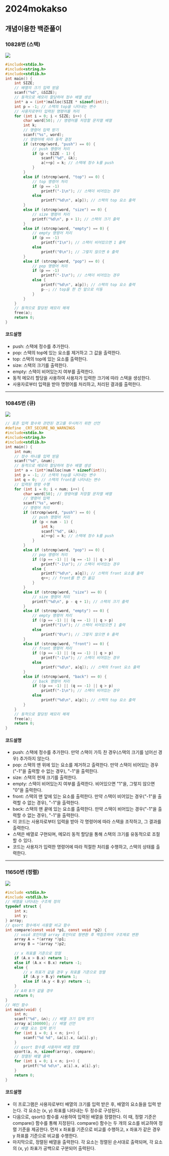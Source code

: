 # 2024mokakso
## 개념이용한 백준풀이
### 10828번 (스택)
![](./image/10828.png)
```c
#include<stdio.h>
#include<string.h>
#include<stdlib.h>
int main() {
    int SIZE;
    // 배열의 크기 입력 받음
    scanf("%d", &SIZE);
    // 동적으로 메모리 할당하여 정수 배열 생성
    int* a = (int*)malloc(SIZE * sizeof(int));
    int p = -1; // 스택의 top을 나타내는 변수
    // 사용자로부터 입력된 명령어를 처리
    for (int i = 0; i < SIZE; i++) {
        char word[50]; // 명령어를 저장할 문자열 배열
        int k;
        // 명령어 입력 받기
        scanf("%s", word);
        // 명령어에 따라 동작 결정
        if (strcmp(word, "push") == 0) {
            // push 명령어 처리
            if (p < SIZE - 1) {
                scanf("%d", &k);
                a[++p] = k; // 스택에 정수 k를 push
            }
        }
        else if (strcmp(word, "top") == 0) {
            // top 명령어 처리
            if (p == -1)
                printf("-1\n"); // 스택이 비어있는 경우
            else
                printf("%d\n", a[p]); // 스택의 top 요소 출력
        }
        else if (strcmp(word, "size") == 0) {
            // size 명령어 처리
            printf("%d\n", p + 1); // 스택의 크기 출력
        }
        else if (strcmp(word, "empty") == 0) {
            // empty 명령어 처리
            if (p == -1)
                printf("1\n"); // 스택이 비어있으면 1 출력
            else
                printf("0\n"); // 그렇지 않으면 0 출력
        }
        else if (strcmp(word, "pop") == 0) {
            // pop 명령어 처리
            if (p == -1)
                printf("-1\n"); // 스택이 비어있는 경우
            else {
                printf("%d\n", a[p]); // 스택의 top 요소 출력
                p--; // top을 한 칸 앞으로 이동
            }
        }
    }
    // 동적으로 할당된 메모리 해제
    free(a);
    return 0;
}
```
#### 코드설명
* push: 스택에 정수를 추가한다.
* pop: 스택의 top에 있는 요소를 제거하고 그 값을 출력한다.
* top: 스택의 top에 있는 요소를 출력한다.
* size: 스택의 크기를 출력한다.
* empty: 스택이 비어있는지 여부를 출력한다.
* 동적 메모리 할당을 사용하여 사용자가 입력한 크기에 따라 스택을 생성한다. 
* 사용자로부터 입력을 받아 명령어를 처리하고, 처리된 결과를 출력한다.
---
### 10845번 (큐)
![](./image/10845.png)
```c
// 표준 입력 함수와 관련된 경고를 무시하기 위한 선언
#define _CRT_SECURE_NO_WARNINGS
#include<stdio.h>
#include<string.h>
#include<stdlib.h>
int main() {
    int num;
    // 정수 하나를 입력 받음
    scanf("%d", &num);
    // 동적으로 메모리 할당하여 정수 배열 생성
    int* a = (int*)malloc(num * sizeof(int));
    int p = -1; // 스택의 top을 나타내는 변수
    int q = 0;  // 스택의 front를 나타내는 변수
    // 입력된 명령 수행
    for (int i = 0; i < num; i++) {
        char word[50]; // 명령어를 저장할 문자열 배열
        // 명령어 입력
        scanf("%s", word);
        // 명령어 처리
        if (strcmp(word, "push") == 0) {
            // push 명령어 처리
            if (p < num - 1) {
                int k;
                scanf("%d", &k);
                a[++p] = k; // 스택에 정수 k를 push
            }
        }
        else if (strcmp(word, "pop") == 0) {
            // pop 명령어 처리
            if ((p == -1) || (q == -1) || q > p)
                printf("-1\n"); // 스택이 비어있는 경우
            else {
                printf("%d\n", a[q]); // 스택의 front 요소를 출력
                q++; // front를 한 칸 옮김
            }
        }
        else if (strcmp(word, "size") == 0) {
            // size 명령어 처리
            printf("%d\n", p - q + 1); // 스택의 크기 출력
        }
        else if (strcmp(word, "empty") == 0) {
            // empty 명령어 처리
            if ((p == -1) || (q == -1) || q > p)
                printf("1\n"); // 스택이 비어있으면 1 출력
            else
                printf("0\n"); // 그렇지 않으면 0 출력
        }
        else if (strcmp(word, "front") == 0) {
            // front 명령어 처리
            if ((p == -1) || (q == -1) || q > p)
                printf("-1\n"); // 스택이 비어있는 경우
            else
                printf("%d\n", a[q]); // 스택의 front 요소 출력
        }
        else if (strcmp(word, "back") == 0) {
            // back 명령어 처리
            if ((p == -1) || (q == -1) || q > p)
                printf("-1\n"); // 스택이 비어있는 경우
            else
                printf("%d\n", a[p]); // 스택의 top 요소 출력
        }
    }
    // 동적으로 할당된 메모리 해제
    free(a);
    return 0;
}
```
#### 코드설명
* push: 스택에 정수를 추가한다. 만약 스택이 가득 찬 경우(스택의 크기를 넘어선 경우) 추가하지 않는다.
* pop: 스택의 맨 위에 있는 요소를 제거하고 출력한다. 만약 스택이 비어있는 경우("-1"을 출력할 수 없는 경우), "-1"을 출력한다.
* size: 스택의 현재 크기를 출력한다.
* empty: 스택이 비어있는지 여부를 출력한다. 비어있으면 "1"을, 그렇지 않으면 "0"을 출력한다.
* front: 스택의 맨 앞에 있는 요소를 출력한다. 만약 스택이 비어있는 경우("-1"을 출력할 수 없는 경우), "-1"을 출력한다.
* back: 스택의 맨 끝에 있는 요소를 출력한다. 만약 스택이 비어있는 경우("-1"을 출력할 수 없는 경우), "-1"을 출력한다.
* 이 코드는 사용자로부터 입력을 받아 각 명령어에 따라 스택을 조작하고, 그 결과를 출력한다. 
* 스택은 배열로 구현되며, 메모리 동적 할당을 통해 스택의 크기를 유동적으로 조절할 수 있다. 
* 코드는 사용자가 입력한 명령어에 따라 적절한 처리를 수행하고, 스택의 상태를 출력한다.
---
### 11650번 (정렬)
![](./image/11650.png)
```c
#include <stdio.h>
#include <stdlib.h>
// 배열을 나타내는 구조체 정의
typedef struct {
    int x;
    int y;
} array;
// qsort 함수에서 사용할 비교 함수
int compare(const void *p1, const void *p2) {
    // void 포인터를 array 포인터로 형변환 후 역참조하여 구조체로 변환
    array A = *(array *)p1;
    array B = *(array *)p2;
    
    // x 좌표를 기준으로 정렬
    if (A.x > B.x) return 1;
    else if (A.x < B.x) return -1;
    else {
        // x 좌표가 같을 경우 y 좌표를 기준으로 정렬
        if (A.y > B.y) return 1;
        else if (A.y < B.y) return -1;
    }
    // A와 B가 같을 경우
    return 0;
}
// 메인 함수
int main(void) {
    int n;
    scanf("%d", &n); // 배열 크기 입력 받기
    array a[100000]; // 배열 선언
    // 배열 요소 입력 받기
    for (int i = 0; i < n; i++) {
        scanf("%d %d", &a[i].x, &a[i].y);
    }
    // qsort 함수를 사용하여 배열 정렬
    qsort(a, n, sizeof(array), compare);
    // 정렬된 배열 출력
    for (int i = 0; i < n; i++) {
        printf("%d %d\n", a[i].x, a[i].y);
    }
    return 0;
}
```
#### 코드설명
* 이 프로그램은 사용자로부터 배열의 크기를 입력 받은 후, 배열의 요소들을 입력 받는다. 각 요소는 (x, y) 좌표를 나타내는 두 정수로 구성된다.
* 다음으로, qsort() 함수를 사용하여 입력된 배열을 정렬한다. 이 때, 정렬 기준은 compare() 함수를 통해 지정된다. compare() 함수는 두 개의 요소를 비교하여 정렬 기준을 제공한다. 먼저 x 좌표를 기준으로 비교를 수행하고, x 좌표가 같은 경우 y 좌표를 기준으로 비교를 수행한다.
* 마지막으로, 정렬된 배열을 출력한다. 각 요소는 정렬된 순서대로 출력되며, 각 요소의 (x, y) 좌표가 공백으로 구분되어 출력된다.